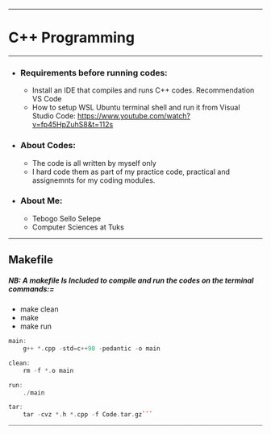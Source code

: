 ________________________________________________________________________________________

#                         C++ Programming                               
________________________________________________________________________________________
- ### Requirements before running codes:
    - Install an IDE that compiles and runs C++ codes. Recommendation VS Code
    - How to setup WSL Ubuntu terminal shell and run it from Visual Studio Code: https://www.youtube.com/watch?v=fp45HpZuhS8&t=112s
- ### About Codes:
    - The code is all written by myself only
    - I hard code them as part of my practice code, practical and assignemnts for my coding modules.
- ###  About Me: 
    - Tebogo Sello Selepe
    - Computer Sciences at Tuks
________________________________________________________________________________________
 ## Makefile
 ##### NB: A makefile Is Included to compile and run the codes on the terminal commands:=
- make clean
- make
- make run


```C++
main:
	g++ *.cpp -std=c++98 -pedantic -o main

clean:
	rm -f *.o main

run:
	./main

tar:
	tar -cvz *.h *.cpp -f Code.tar.gz```
________________________________________________________________________________________
